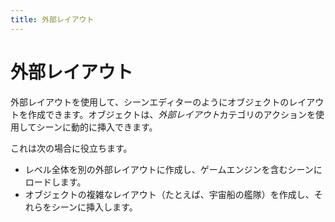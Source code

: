 ```yaml
---
title: 外部レイアウト
---
```

# 外部レイアウト

外部レイアウトを使用して、シーンエディターのようにオブジェクトのレイアウトを作成できます。オブジェクトは、*外部レイアウト*カテゴリのアクションを使用してシーンに動的に挿入できます。

これは次の場合に役立ちます。

- レベル全体を別の外部レイアウトに作成し、ゲームエンジンを含むシーンにロードします。
- オブジェクトの複雑なレイアウト（たとえば、宇宙船の艦隊）を作成し、それらをシーンに挿入します。

